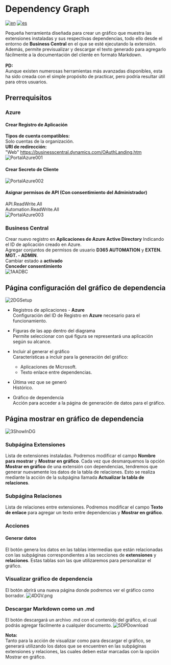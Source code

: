 # Dependency Graph 
[![en](https://img.shields.io/badge/lang-en-pink.svg)](https://github.com/NovoaDev/Dependency-Graph-BCExt/blob/main/README.md)
[![es](https://img.shields.io/badge/lang-es-black.svg)](https://github.com/NovoaDev/Dependency-Graph-BCExt/blob/main/README.es-ES.md)

Pequeña herramienta diseñada para crear un gráfico que muestra las extensiones instaladas y sus respectivas dependencias, todo ello desde el entorno de **Business Central** en el que se esté ejecutando la extensión. Además, permite previsualizar y descargar el texto generado para agregarlo fácilmente a la documentación del cliente en formato Markdown. <br> <br>
**PD:** <br>
Aunque existen numerosas herramientas más avanzadas disponibles, esta ha sido creada con el simple propósito de practicar, pero podría resultar útil para otros usuarios.

## Prerrequisitos
### Azure
#### Crear Registro de Aplicación 
**Tipos de cuenta compatibles:** <br>
Solo cuentas de la organización. <br>
**URI de redirección:** <br>
"Web" https://businesscentral.dynamics.com/OAuthLanding.htm <br>
![PortalAzure001](/res/PortalAzure001es-ES.png)

#### Crear Secreto de Cliente
![PortalAzure002](/res/PortalAzure002es-ES.png)

#### Asignar permisos de API (Con consentimiento del Administrador) 
API.ReadWrite.All <br>
Automation.ReadWrite.All <br>
![PortalAzure003](/res/PortalAzure003es-ES.png)

### Business Central
Crear nuevo registro en **Aplicaciones de Azure Active Directory** Indicando el ID de aplicación creado en Azure. <br>
Agregar conjuntos de permisos de usuario **D365 AUTOMATION** y **EXTEN. MGT. - ADMIN**. <br>
Cambiar estado a **activado** <br>
**Conceder consentimiento** <br>
![1AADBC](/res/1AADBCes-ES.png)

## Página configuración del gráfico de dependencia
![2DGSetup](/res/2DGSetupes-ES.png)
- Registros de aplicaciones - **Azure** <br>
Configuración del ID de Registro en **Azure** necesario para el funcionamiento.

- Figuras de las app dentro del diagrama <br>
Permite seleccionar con qué figura se representará una aplicación según su alcance.

- Incluir al generar el gráfico <br>
Características a incluir para la generación del gráfico: <br>
    - Aplicaciones de Microsoft. 
    - Texto enlace entre dependencias.

- Última vez que se generó <br>
Histórico.

- Gráfico de dependencia <br>
Acción para acceder a la página de generación de datos para el gráfico.

## Página mostrar en gráfico de dependencia
![3ShowInDG](/res/3ShowInDGes-ES.png)
### Subpágina Extensiones 
Lista de extensiones instaladas. Podremos modificar el campo **Nombre para mostrar** y **Mostrar en gráfico**. Cada vez que desmarquemos la opción **Mostrar en gráfico** de una extensión con dependencias, tendremos que generar nuevamente los datos de la tabla de relaciones. Esto se realiza mediante la acción de la subpágina llamada **Actualizar la tabla de relaciones**.

### Subpágina Relaciones
Lista de relaciones entre extensiones. Podremos modificar el campo **Texto de enlace** para agregar un texto entre dependencias y **Mostrar en gráfico**.

### Acciones
#### Generar datos
El botón genera los datos en las tablas intermedias que están relacionadas con las subpáginas correspondientes a las secciones de **extensiones** y **relaciones**. Estas tablas son las que utilizaremos para personalizar el gráfico.
### Visualizar gráfico de dependencia
El botón abrirá una nueva página donde podremos ver el gráfico como borrador. 
![4DGV.png](/res/4DGV.png)

### Descargar Markdown como un .md
El botón descargará un archivo .md con el contenido del gráfico, el cual podrás agregar fácilmente a cualquier documento.
![5DPDownload](/res/5DPDownload.png)

**Nota:** <br>
Tanto para la acción de visualizar como para descargar el gráfico, se generará utilizando los datos que se encuentren en las subpáginas extensiones y relaciones, las cuales deben estar marcadas con la opción Mostrar en gráfico.